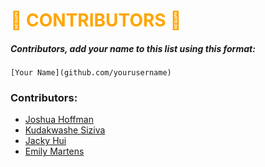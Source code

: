 # <span style="color:orange">🎃 CONTRIBUTORS 🎃</span>

##### Contributors, add your name to this list using this format:
```
[Your Name](github.com/yourusername)
```

### Contributors:
* [Joshua Hoffman](github.com/hoffmanjoshua)
* [Kudakwashe Siziva](github.com/kaysiz)
* [Jacky Hui](github.com/jackyhui96)
* [Emily Martens](github.com/ekmartens)